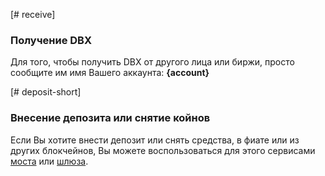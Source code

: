 [# receive]

### Получение DBX

Для того, чтобы получить DBX от другого лица или биржи, просто сообщите им имя Вашего аккаунта: **{account}**

[# deposit-short]

### Внесение депозита или снятие койнов

Если Вы хотите внести депозит или снять средства, в фиате или из других блокчейнов, Вы можете воспользоваться для этого сервисами [моста](introduction/bridges_gateways) или [шлюза](introduction/bridges_gateways).